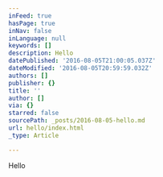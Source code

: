 ```yaml
---
inFeed: true
hasPage: true
inNav: false
inLanguage: null
keywords: []
description: Hello
datePublished: '2016-08-05T21:00:05.037Z'
dateModified: '2016-08-05T20:59:59.032Z'
authors: []
publisher: {}
title: ''
author: []
via: {}
starred: false
sourcePath: _posts/2016-08-05-hello.md
url: hello/index.html
_type: Article

---
```

Hello